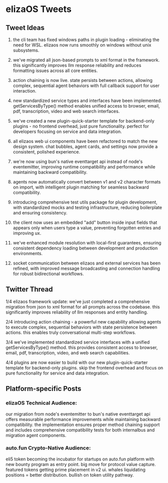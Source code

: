 # elizaOS Tweets

## Tweet Ideas

1. the cli team has fixed windows paths in plugin loading - eliminating the need for WSL. elizaos now runs smoothly on windows without unix subsystems.

2. we've migrated all json-based prompts to xml format in the framework. this significantly improves llm response reliability and reduces formatting issues across all core entities.

3. action chaining is now live. state persists between actions, allowing complex, sequential agent behaviors with full callback support for user interaction.

4. new standardized service types and interfaces have been implemented. getServicesByType() method enables unified access to browser, email, pdf, transcription, video and web search interfaces.

5. we've created a new plugin-quick-starter template for backend-only plugins - no frontend overhead, just pure functionality. perfect for developers focusing on service and data integration.

6. all elizaos web ui components have been refactored to match the new design system. chat bubbles, agent cards, and settings now provide a consistent, polished experience.

7. we're now using bun's native eventtarget api instead of node's eventemitter, improving runtime compatibility and performance while maintaining backward compatibility.

8. agents now automatically convert between v1 and v2 character formats on import, with intelligent plugin matching for seamless backward compatibility.

9. introducing comprehensive test utils package for plugin development, with standardized mocks and testing infrastructure, reducing boilerplate and ensuring consistency.

10. the client now uses an embedded "add" button inside input fields that appears only when users type a value, preventing forgotten entries and improving ux.

11. we've enhanced module resolution with local-first guarantees, ensuring consistent dependency loading between development and production environments.

12. socket communication between elizaos and external services has been refined, with improved message broadcasting and connection handling for robust bidirectional workflows.

## Twitter Thread

1/4 elizaos framework update: we've just completed a comprehensive migration from json to xml format for all prompts across the codebase. this significantly improves reliability of llm responses and entity handling.

2/4 introducing action chaining - a powerful new capability allowing agents to execute complex, sequential behaviors with state persistence between actions. this enables truly conversational multi-step workflows.

3/4 we've implemented standardized service interfaces with a unified getServicesByType() method. this provides consistent access to browser, email, pdf, transcription, video, and web search capabilities.

4/4 plugins are now easier to build with our new plugin-quick-starter template for backend-only plugins. skip the frontend overhead and focus on pure functionality for service and data integration.

## Platform-specific Posts

### elizaOS Technical Audience:
our migration from node's eventemitter to bun's native eventtarget api offers measurable performance improvements while maintaining backward compatibility. the implementation ensures proper method chaining support and includes comprehensive compatibility tests for both internalbus and migration agent components.

### auto.fun Crypto-Native Audience:
eli5 token becoming the incubator for startups on auto.fun platform with new bounty program as entry point. big move for protocol value capture. featured tokens getting prime placement in v2 ui. whales liquidating positions = better distribution. bullish on token utility pathway.